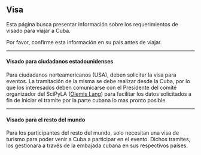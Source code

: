 ## Visa

Esta página busca presentar información sobre los requerimientos de visado para viajar a Cuba.

Por favor, confirme esta información en su país antes de viajar.

******************************************************************

#### Visado para ciudadanos estadounidenses

Para ciudadanos norteamericanos (USA), deben solicitar la visa para eventos. La tramitación de la misma se debe realizar desde la Cuba, por lo que los interesados deben comunicarse con el Presidente del comité organizador del SciPyLA ([Olemis Lang](http://linkedin.com/in/olemis)) para facilitar los datos solicitados a fin de iniciar el tramite por la parte cubana lo mas pronto posible.

******************************************************************

#### Visado para el resto del mundo
Para los participantes del resto del mundo, solo necesitan una visa de turismo para poder venir a Cuba a participar en el evento. Dichos tramites, los gestionara a través de la embajada cubana en sus respectivos países.